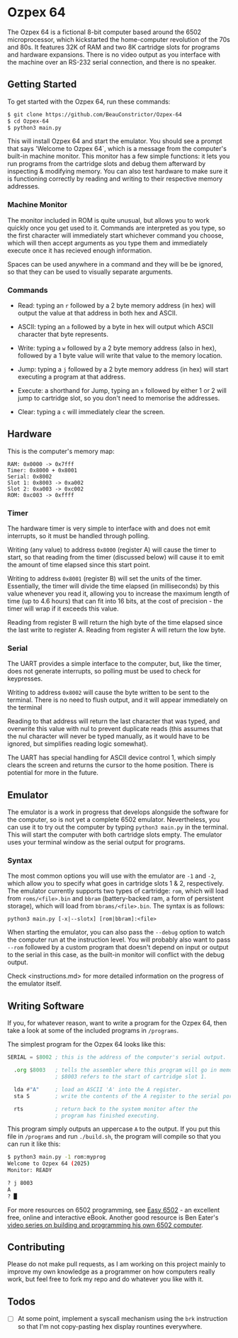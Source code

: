 # Ozpex 64

The Ozpex 64 is a fictional 8-bit computer based around the 6502 microprocessor, which kickstarted the home-computer revolution of the 70s and 80s. It features 32K of RAM and two 8K cartridge slots for programs and hardware expansions. There is no video output as you interface with the machine over an RS-232 serial connection, and there is no speaker.

## Getting Started

To get started with the Ozpex 64, run these commands:

```sh
$ git clone https://github.com/BeauConstrictor/Ozpex-64
$ cd Ozpex-64
$ python3 main.py
```

This will install Ozpex 64 and start the emulator. You should see a prompt that says 'Welcome to Ozpex 64`, which is a message from the computer's built-in machine monitor. This monitor has a few simple functions: it lets you run programs from the cartridge slots and debug them afterward by inspecting & modifying memory. You can also test hardware to make sure it is functioning correctly by reading and writing to their respective memory addresses.

### Machine Monitor

The monitor included in ROM is quite unusual, but allows you to work quickly once you get used to it. Commands are interpreted as you type, so the first character will immediately start whichever command you choose, which will then accept arguments as you type them and immediately execute once it has recieved enough information.

Spaces can be used anywhere in a command and they will be be ignored, so that they can be used to visually separate arguments.

### Commands

- Read: typing an `r` followed by a 2 byte memory address (in hex) will output the value at that address in both hex and ASCII.

- ASCII: typing an `a` followed by a byte in hex will output which ASCII character that byte represents.

- Write: typing a `w` followed by a 2 byte memory address (also in hex), followed by a 1 byte value will write that value to the memory location.

- Jump: typing a `j` followed by a 2 byte memory address (in hex) will start executing a program at that address.

- Execute: a shorthand for Jump, typing an `x` followed by either 1 or 2 will jump to cartridge slot, so you don't need to memorise the addresses.

- Clear: typing a `c` will immediately clear the screen.


## Hardware

This is the computer's memory map:

```plain
RAM: 0x0000 -> 0x7fff
Timer: 0x8000 + 0x8001
Serial: 0x8002
Slot 1: 0x8003 -> 0xa002
Slot 2: 0xa003 -> 0xc002
ROM: 0xc003 -> 0xffff
```

### Timer

The hardware timer is very simple to interface with and does not emit interrupts, so it must be handled through polling.

Writing (any value) to address `0x8000` (register A) will cause the timer to start, so that reading from the timer (discussed below) will cause it to emit the amount of time elapsed since this start point.

Writing to address `0x8001` (register B) will set the units of the timer. Essentially, the timer will divide the time elapsed (in milliseconds) by this value whenever you read it, allowing you to increase the maximum length of time (up to 4.6 hours) that can fit into 16 bits, at the cost of precision - the timer will wrap if it exceeds this value.

Reading from register B will return the high byte of the time elapsed since the last write to register A. Reading from register A will return the low byte.

### Serial

The UART provides a simple interface to the computer, but, like the timer, does not generate interrupts, so polling must be used to check for keypresses.

Writing to address `0x8002` will cause the byte written to be sent to the terminal. There is no need to flush output, and it will appear immediately on the terminal

Reading to that address will return the last character that was typed, and overwrite this value with nul to prevent duplicate reads (this assumes that the nul character will never be typed manually, as it would have to be ignored, but simplifies reading logic somewhat).

The UART has special handling for ASCII device control 1, which simply clears the screen and returns the cursor to the home position. There is potential for more in the future.

## Emulator

The emulator is a work in progress that develops alongside the software for the computer, so is not yet a complete 6502 emulator. Nevertheless, you can use it to try out the computer by typing `python3 main.py` in the terminal. This will start the computer with both cartridge slots empty. The emulator uses your terminal window as the serial output for programs.

### Syntax

The most common options you will use with the emulator are `-1` and `-2`, which allow you to specify what goes in cartridge slots 1 & 2, respectively. The emulator currently supports two types of cartridge: `rom`, which will load from `roms/<file>.bin` and `bbram` (battery-backed ram, a form of persistent storage), which will load from `bbrams/<file>.bin`. The syntax is as follows:

```plain
python3 main.py [-x|--slotx] [rom|bbram]:<file>
```

When starting the emulator, you can also pass the `--debug` option to watch the computer run at the instruction level. You will probably also want to pass `--rom` followed by a custom program that doesn't depend on input or output to the serial in this case, as the built-in monitor will conflict with the debug output.

Check <instructions.md> for more detailed information on the progress of the emulator itself.

## Writing Software

If you, for whatever reason, want to write a program for the Ozpex 64, then take a look at some of the included programs in `/programs`.

The simplest program for the Ozpex 64 looks like this:

```asm
SERIAL = $8002 ; this is the address of the computer's serial output.

  .org $8003   ; tells the assembler where this program will go in memory.
               ; $8003 refers to the start of cartridge slot 1.

  lda #"A"     ; load an ASCII 'A' into the A register.
  sta S        ; write the contents of the A register to the serial port.

  rts          ; return back to the system monitor after the
               ; program has finished executing.
```

This program simply outputs an uppercase `A` to the output. If you put this file in `/programs` and run `./build.sh`, the program will compile so that you can run it like this:

```sh
$ python3 main.py -1 rom:myprog
Welcome to Ozpex 64 (2025)
Monitor: READY

? j 8003
A
? █
```

For more resources on 6502 programming, see [Easy 6502](https://skilldrick.github.io/easy6502/) - an excellent free, online and interactive eBook. Another good resource is Ben Eater's [video series on building and programming his own 6502 computer](https://www.youtube.com/watch?v=LnzuMJLZRdU&list=PLowKtXNTBypFbtuVMUVXNR0z1mu7dp7eH).

## Contributing

Please do not make pull requests, as I am working on this project mainly to improve my own knowledge as a programmer on how computers really work, but feel free to fork my repo and do whatever you like with it.

## Todos

- [ ] At some point, implement a syscall mechanism using the `brk` instruction so that I'm not copy-pasting hex display rountines everywhere.
